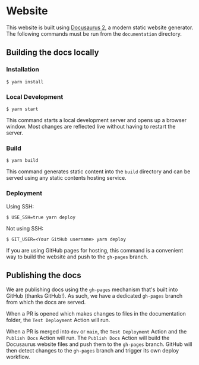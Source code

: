 # Website

This website is built using [Docusaurus 2](https://docusaurus.io/), a modern static website generator. The following
commands must be run from the `documentation` directory.

## Building the docs locally

### Installation

```
$ yarn install
```

### Local Development

```
$ yarn start
```

This command starts a local development server and opens up a browser window. Most changes are reflected live without having to restart the server.

### Build

```
$ yarn build
```

This command generates static content into the `build` directory and can be served using any static contents hosting service.

### Deployment

Using SSH:

```
$ USE_SSH=true yarn deploy
```

Not using SSH:

```
$ GIT_USER=<Your GitHub username> yarn deploy
```

If you are using GitHub pages for hosting, this command is a convenient way to build the website and push to the `gh-pages` branch.

## Publishing the docs

We are publishing docs using the `gh-pages` mechanism that's built into GitHub (thanks GitHub!). As such,  we have a
dedicated `gh-pages` branch from which the docs are served.

When a PR is opened which makes changes to files in the documentation folder, the `Test Deployment` Action will run.

When a PR is merged into `dev` or `main`, the `Test Deployment` Action and the `Publish Docs` Action will run. The
`Publish Docs` Action will build the Docusaurus website files and push them to the `gh-pages` branch. GitHub will
then detect changes to the `gh-pages` branch and trigger its own deploy workflow.

